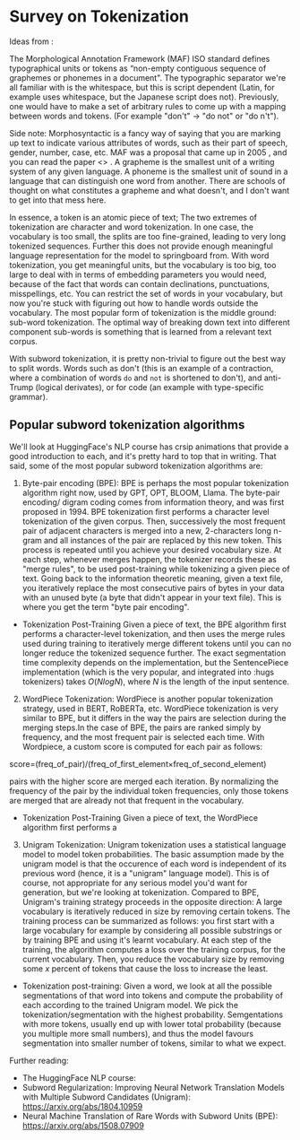 # Survey on Tokenization

Ideas from : 

The Morphological Annotation Framework (MAF) ISO standard defines typographical units or tokens as  “non-empty contiguous sequence of graphemes or phonemes in a document". The typographic separator we're all familiar with is the whitespace, but this is script dependent (Latin, for example uses whitespace, but the Japanese script does not). Previously, one would have to make a set of arbitrary rules to come up with a mapping between words and tokens. (For example "don't" -> "do not" or "do n't"). 

Side note: Morphosyntactic is a fancy way of saying that you are marking up text to indicate various attributes of words, such as their part of speech, gender, number, case, etc. MAF was a proposal that came up in 2005 , and you can read the paper <<here>> .  A grapheme is the smallest unit of a writing system of any given language. A phoneme is the smallest unit of sound in a language that can distinguish one word from another. There are schools of thought on what constitutes a grapheme and what doesn't, and I don't want to get into that mess here.

In essence, a token is an atomic piece of text; The two extremes of tokenization are character and word tokenization. In one case, the vocabulary is too small, the splits are too fine-grained, leading to very long tokenized sequences. Further this does not provide enough meaningful language representation for the model to springboard from. With word tokenization, you get meaningful units, but the vocabulary is too big, too large to deal with in terms of embedding parameters you would need, because of the fact that words can contain declinations, punctuations, misspellings, etc. You can restrict the set of words in your vocabulary, but now you're stuck with figuring out how to handle words outside the vocabulary. The most popular form of tokenization is the middle ground: sub-word tokenization. The optimal way of breaking down text into different component sub-words is something that is learned from a relevant text corpus. 

With subword tokenization, it is pretty non-trivial to figure out the best way to split words. Words such as don't (this is an example of a contraction, where a combination of words `do` and `not` is shortened to don't), and anti-Trump (logical derivates), or for code (an example with type-specific grammar). 


## Popular subword tokenization algorithms
We'll look at HuggingFace's NLP course has crsip animations that provide a good introduction to each, and it's pretty hard to top that in writing. That said, some of the most popular subword tokenization algorithms are:
1. Byte-pair encoding (BPE):
BPE is perhaps the most popular tokenization algorithm right now, used by GPT, OPT, BLOOM, Llama. The byte-pair encoding/ digram coding comes from information theory, and was first proposed in 1994. BPE tokenization first performs a character level tokenization of the given corpus. Then, successively the most frequent pair of adjacent characters is merged into a new, 2-characters long n-gram and all instances of the pair are replaced by this new token. This process is repeated until you achieve your desired vocabulary size. At each step, whenever merges happen, the tokenizer records these as "merge rules", to be used post-training while tokenizing a given piece of text.  Going back to the information theoretic meaning, given a text file, you iteratively replace the most consecutive pairs of bytes in your data with an unused byte (a byte that didn't appear in your text file). This is where you get the term "byte pair encoding". 
- Tokenization Post-Training
Given a piece of text, the BPE algorithm first performs a character-level tokenization, and then uses the merge rules used during training to iteratively merge different tokens until you can no longer reduce the tokenized sequence further. The exact segmentation time complexity depends on the implementation, but the SentencePiece implementation (which is the very popular, and integrated into :hugs tokenizers) takes $O(NlogN)$, where $N$ is the length of the input sentence.

2. WordPiece Tokenization:
WordPiece is another popular tokenization strategy, used in BERT, RoBERTa, etc. WordPiece tokenization is very similar to BPE, but it differs in the way the pairs are selection during the merging steps.In the case of BPE, the pairs are ranked simply by frequency, and the most frequent pair is selected each time. With Wordpiece, a custom score is computed for each pair as follows:

score=(freq_of_pair)/(freq_of_first_element×freq_of_second_element)

pairs with the higher score are merged each iteration. By normalizing the frequency of the pair by the individual token frequencies, only those tokens are merged that are already not that frequent in the vocabulary. 
- Tokenization Post-Training
Given a piece of text, the WordPiece algorithm first performs a
3. Unigram Tokenization:
Unigram tokenization uses a statistical language model to model token probabilities. The basic assumption made by the unigram model is that the occurence of each word is independent of its previous word (hence, it is a "unigram" language model).  This is of course, not appropriate for any serious model you'd want for generation, but we're looking at tokenization. Compared to BPE, Unigram's training strategy proceeds in the opposite direction: A large vocabulary is iteratively reduced in size by removing certain tokens. The training process can be summarized as follows: you first start with a large vocabulary for example by considering all possible substrings or by training BPE and using it's learnt vocabulary. At each step of the training, the algorithm computes a loss over the training corpus, for the current vocabulary. Then, you reduce the vocabulary size by removing some $x$ percent of tokens that cause the loss to increase the least. 
- Tokenization post-training:
Given a word, we look at all the possible segmentations of that word into tokens and compute the probability of each according to the trained Unigram model. We pick the tokenization/segmentation with the highest probability. Semgentations with more tokens, usually end up with lower total probability (because you multiple more small numbers), and thus the model favours segmentation into smaller number of tokens, similar to what we expect. 

Further reading:
- The HuggingFace NLP course: 
- Subword Regularization: Improving Neural Network Translation Models with Multiple Subword Candidates (Unigram):
 https://arxiv.org/abs/1804.10959 
- Neural Machine Translation of Rare Words with Subword Units (BPE): https://arxiv.org/abs/1508.07909 


<Link to the BPE Deep Dive>